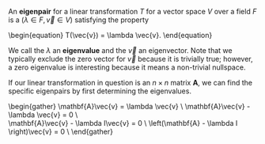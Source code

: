 An **eigenpair** for a linear transformation $T$ for a vector space $V$ over a field $F$ is a $(\lambda \in F, \vec{v} \in V)$ satisfying the property

\begin{equation}
T(\vec{v}) = \lambda \vec{v}.
\end{equation}

We call the $\lambda$ an **eigenvalue** and the $\vec{v}$ an eigenvector. Note that we typically exclude the zero vector for $\vec{v}$ because it is trivially true; however, a zero eigenvalue is interesting because it means a non-trivial nullspace.

If our linear transformation in question is an $n \times n$ matrix $\mathbf{A}$, we can find the specific eigenpairs by first determining the eigenvalues.

\begin{gather}
\mathbf{A}\vec{v} = \lambda \vec{v} \\
\mathbf{A}\vec{v} - \lambda \vec{v} = 0 \\\
\mathbf{A}\vec{v} - \lambda I\vec{v} = 0 \\
\left(\mathbf{A} - \lambda I \right)\vec{v} = 0 \\
\end{gather}